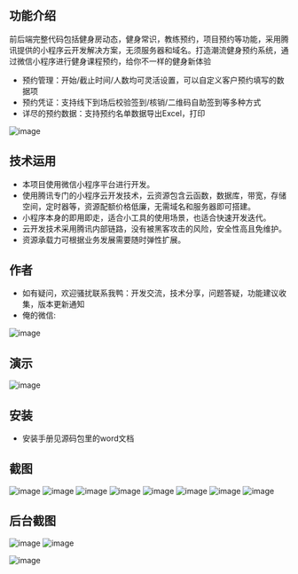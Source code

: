 ## 功能介绍 
    
前后端完整代码包括健身房动态，健身常识，教练预约，项目预约等功能，采用腾讯提供的小程序云开发解决方案，无须服务器和域名。打造潮流健身预约系统，通过微信小程序进行健身课程预约，给你不一样的健身新体验

- 预约管理：开始/截止时间/人数均可灵活设置，可以自定义客户预约填写的数据项
- 预约凭证：支持线下到场后校验签到/核销/二维码自助签到等多种方式
- 详尽的预约数据：支持预约名单数据导出Excel，打印

![image](https://user-images.githubusercontent.com/100545532/156073329-7edccfc1-eb02-4313-b325-83994a8151d2.png)

## 技术运用
- 本项目使用微信小程序平台进行开发。
- 使用腾讯专门的小程序云开发技术，云资源包含云函数，数据库，带宽，存储空间，定时器等，资源配额价格低廉，无需域名和服务器即可搭建。
- 小程序本身的即用即走，适合小工具的使用场景，也适合快速开发迭代。
- 云开发技术采用腾讯内部链路，没有被黑客攻击的风险，安全性高且免维护。
- 资源承载力可根据业务发展需要随时弹性扩展。  



## 作者
- 如有疑问，欢迎骚扰联系我鸭：开发交流，技术分享，问题答疑，功能建议收集，版本更新通知
- 俺的微信:

![image](https://user-images.githubusercontent.com/100545532/156073351-ac9f5c8b-c6f2-4b09-b6fc-dfc8a793c9cc.png)



## 演示
![image](https://user-images.githubusercontent.com/100545532/156073340-8ed920a6-32fa-4f5c-be73-875e3e1ef2d3.png)
 




## 安装

- 安装手册见源码包里的word文档




## 截图
 ![image](https://user-images.githubusercontent.com/100545532/156073368-4dd95ca0-220e-4a33-a37f-5f99bb420247.png)
![image](https://user-images.githubusercontent.com/100545532/156073375-dde7d540-f821-4858-8acc-d4b2626bb9f7.png)
![image](https://user-images.githubusercontent.com/100545532/156073381-14bfef49-6a48-45be-981b-c4397c49f656.png)
![image](https://user-images.githubusercontent.com/100545532/156073385-811d8a22-b7b9-45fd-aa10-589b48be7a79.png)
![image](https://user-images.githubusercontent.com/100545532/156073393-291b1f79-6050-4f17-bad1-7bcbb9911904.png)
![image](https://user-images.githubusercontent.com/100545532/156073402-f1197bbc-bd30-482e-bc2e-5b40000ef1e9.png)
![image](https://user-images.githubusercontent.com/100545532/156073405-eb4344c0-97a7-4f27-8a33-17d73ebb00d2.png)
![image](https://user-images.githubusercontent.com/100545532/156073412-3bfb256c-4f05-4ea7-a3d0-51771fbcb9ae.png)

 
## 后台截图
 ![image](https://user-images.githubusercontent.com/100545532/156073416-ca7c2f4d-4582-4cb5-8986-5662e87bef6d.png)
![image](https://user-images.githubusercontent.com/100545532/156073425-b89981e7-e3f1-41c0-b3ae-203b364b7166.png)

![image](https://user-images.githubusercontent.com/100545532/156073419-eed7840f-d449-4c61-8567-90543f139ec4.png)

